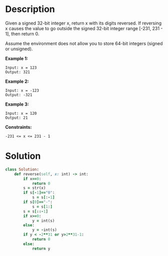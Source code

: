 # Description

Given a signed 32-bit integer x, return x with its digits reversed. If reversing x causes the value to go outside the signed 32-bit integer range [-231, 231 - 1], then return 0.

Assume the environment does not allow you to store 64-bit integers (signed or unsigned).

**Example 1:**
```
Input: x = 123
Output: 321
```
**Example 2:**
```
Input: x = -123
Output: -321
```
**Example 3:**
```
Input: x = 120
Output: 21
```
**Constraints:**
```
-231 <= x <= 231 - 1
```

# Solution
```ruby
class Solution:
    def reverse(self, x: int) -> int:
        if x==0:
            return 0
        s = str(x)
        if s[-1]=="0":
            s = s[:-1]
        if s[0]=="-":
            s = s[1:]
        s = s[::-1]
        if x>=0:
            y = int(s)
        else:
            y = -int(s)
        if y < -2**31 or y>2**31-1:
            return 0
        else:
            return y
```
